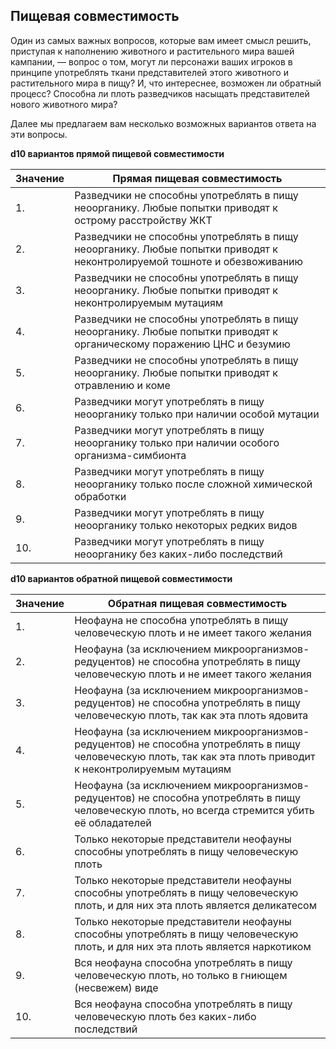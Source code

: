 ## Пищевая совместимость

Один из самых важных вопросов, которые вам имеет смысл решить, приступая к наполнению животного и растительного мира вашей кампании, — вопрос о том, могут ли персонажи ваших игроков в принципе употреблять ткани представителей этого животного и растительного мира в пищу? И, что интереснее, возможен ли обратный процесс? Способна ли плоть разведчиков насыщать представителей нового животного мира?

Далее мы предлагаем вам несколько возможных вариантов ответа на эти вопросы.

**d10 вариантов прямой пищевой совместимости**

|Значение|Прямая пищевая совместимость|
| ------------ | ------------ |
|1.|Разведчики не способны употреблять в пищу неоорганику. Любые попытки приводят к острому расстройству ЖКТ|
|2.|Разведчики не способны употреблять в пищу неоорганику. Любые попытки приводят к неконтролируемой тошноте и обезвоживанию|
|3.|Разведчики не способны употреблять в пищу неоорганику. Любые попытки приводят к неконтролируемым мутациям|
|4.|Разведчики не способны употреблять в пищу неоорганику. Любые попытки приводят к органическому поражению ЦНС и безумию|
|5.|Разведчики не способны употреблять в пищу неоорганику. Любые попытки приводят к отравлению и коме|
|6.|Разведчики могут употреблять в пищу неоорганику только при наличии особой мутации|
|7.|Разведчики могут употреблять в пищу неоорганику только при наличии особого организма-симбионта|
|8.|Разведчики могут употреблять в пищу неоорганику только после сложной химической обработки|
|9.|Разведчики могут употреблять в пищу неоорганику только некоторых редких видов|
|10.|Разведчики могут употреблять в пищу неоорганику без каких-либо последствий|

**d10 вариантов обратной пищевой совместимости**

|Значение|Обратная пищевая совместимость|
| ------------ | ------------ |
|1.|Неофауна не способна употреблять в пищу человеческую плоть и не имеет такого желания|
|2.|Неофауна (за исключением микроорганизмов-редуцентов) не способна употреблять в пищу человеческую плоть и не имеет такого желания|
|3.|Неофауна (за исключением микроорганизмов-редуцентов) не способна употреблять в пищу человеческую плоть, так как эта плоть ядовита|
|4.|Неофауна (за исключением микроорганизмов-редуцентов) не способна употреблять в пищу человеческую плоть, так как эта плоть приводит к неконтролируемым мутациям|
|5.|Неофауна (за исключением микроорганизмов-редуцентов) не способна употреблять в пищу человеческую плоть, но всегда стремится убить её обладателей|
|6.|Только некоторые представители неофауны способны употреблять в пищу человеческую плоть|
|7.|Только некоторые представители неофауны способны употреблять в пищу человеческую плоть, и для них эта плоть является деликатесом|
|8.|Только некоторые представители неофауны способны употреблять в пищу человеческую плоть, и для них эта плоть является наркотиком|
|9.|Вся неофауна способна употреблять в пищу человеческую плоть, но только в гниющем (несвежем) виде|
|10.|Вся неофауна способна употреблять в пищу человеческую плоть без каких-либо последствий|